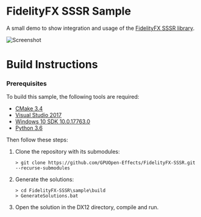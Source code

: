 # FidelityFX SSSR Sample 

A small demo to show integration and usage of the [FidelityFX SSSR library](https://github.com/GPUOpen-Effects/FidelityFX-SSSR/tree/master/ffx-sssr).

![Screenshot](screenshot.png)

# Build Instructions

### Prerequisites

To build this sample, the following tools are required:

- [CMake 3.4](https://cmake.org/download/)
- [Visual Studio 2017](https://visualstudio.microsoft.com/downloads/)
- [Windows 10 SDK 10.0.17763.0](https://developer.microsoft.com/en-us/windows/downloads/windows-10-sdk)
- [Python 3.6](https://www.python.org/downloads/release/python-360/)

Then follow these steps:

1) Clone the repository with its submodules:
    ```
    > git clone https://github.com/GPUOpen-Effects/FidelityFX-SSSR.git --recurse-submodules
    ```

2) Generate the solutions:
    ```
    > cd FidelityFX-SSSR\sample\build
    > GenerateSolutions.bat
    ```

3) Open the solution in the DX12 directory, compile and run.

